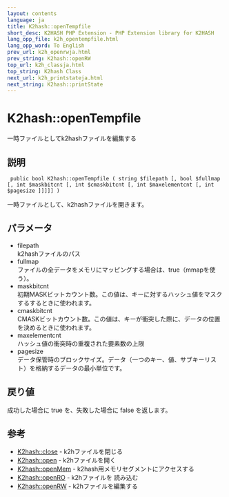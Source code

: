 ```yaml
---
layout: contents
language: ja
title: K2hash::openTempfile
short_desc: K2HASH PHP Extension - PHP Extension library for K2HASH
lang_opp_file: k2h_opentempfile.html
lang_opp_word: To English
prev_url: k2h_openrwja.html
prev_string: K2hash::openRW
top_url: k2h_classja.html
top_string: K2hash Class
next_url: k2h_printstateja.html
next_string: K2hash::printState
---
```


# K2hash::openTempfile
一時ファイルとしてk2hashファイルを編集する

## 説明

```
 public bool K2hash::openTempfile ( string $filepath [, bool $fullmap [, int $maskbitcnt [, int $cmaskbitcnt [, int $maxelementcnt [, int $pagesize ]]]]] )
```

一時ファイルとして、k2hashファイルを開きます。 

## パラメータ
- filepath  
k2hashファイルのパス
- fullmap  
ファイルの全データをメモリにマッピングする場合は、true（mmapを使う）。
- maskbitcnt  
初期MASKビットカウント数。この値は、キーに対するハッシュ値をマスクするするときに使われます。
- cmaskbitcnt  
CMASKビットカウント数。この値は、キーが衝突した際に、データの位置を決めるときに使われます。
- maxelementcnt  
ハッシュ値の衝突時の重複された要素数の上限
- pagesize  
データ保管時のブロックサイズ。データ（一つのキー、値、サブキーリスト）を格納するデータの最小単位です。

## 戻り値
成功した場合に true を、失敗した場合に false を返します。

## 参考
- [K2hash::close](k2h_closeja.html) - k2hファイルを閉じる
- [K2hash::open](k2h_openja.html) - k2hファイルを開く
- [K2hash::openMem](k2h_openmemja.html) - k2hash用メモリセグメントにアクセスする
- [K2hash::openRO](k2h_openroja.html) - k2hファイルを 読み込む
- [K2hash::openRW](k2h_openrwja.html) - k2hファイルを編集する
